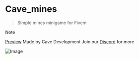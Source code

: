 # Cave_mines
> Simple mines minigame for Fivem

> [!NOTE]
> [Preview](https://streamable.com/aq17em)
> Made by Cave Development
> Join our [Discord](https://discord.gg/FbPhBGAe8v) for more

![Image](https://cdn.discordapp.com/attachments/1218189159550816389/1268865375139926016/image.png?ex=66adfa77&is=66aca8f7&hm=fdd4fb1b0895a7e8c2a7678f9658766b931aa5a1241f6581906cd4286dc24dba&)
